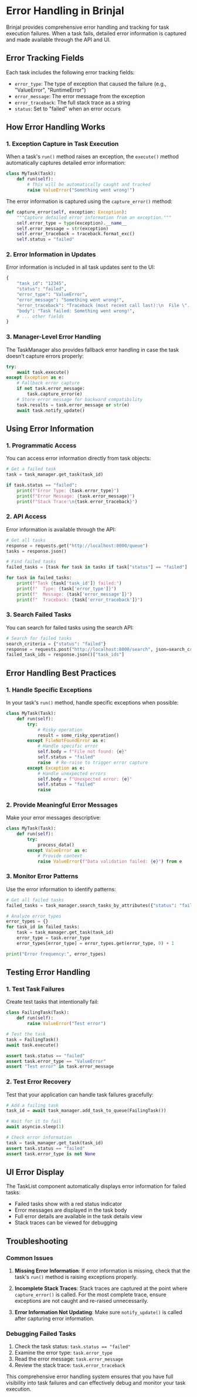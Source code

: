 # Error Handling in Brinjal

Brinjal provides comprehensive error handling and tracking for task execution failures. When a task fails, detailed error information is captured and made available through the API and UI.

## Error Tracking Fields

Each task includes the following error tracking fields:

- `error_type`: The type of exception that caused the failure (e.g., "ValueError", "RuntimeError")
- `error_message`: The error message from the exception
- `error_traceback`: The full stack trace as a string
- `status`: Set to "failed" when an error occurs

## How Error Handling Works

### 1. Exception Capture in Task Execution

When a task's `run()` method raises an exception, the `execute()` method automatically captures detailed error information:

```python
class MyTask(Task):
    def run(self):
        # This will be automatically caught and tracked
        raise ValueError("Something went wrong!")
```

The error information is captured using the `capture_error()` method:

```python
def capture_error(self, exception: Exception):
    """Capture detailed error information from an exception."""
    self.error_type = type(exception).__name__
    self.error_message = str(exception)
    self.error_traceback = traceback.format_exc()
    self.status = "failed"
```

### 2. Error Information in Updates

Error information is included in all task updates sent to the UI:

```python
{
    "task_id": "12345",
    "status": "failed",
    "error_type": "ValueError",
    "error_message": "Something went wrong!",
    "error_traceback": "Traceback (most recent call last):\n  File \"...\", line 1, in <module>\n    raise ValueError(\"Something went wrong!\")\nValueError: Something went wrong!",
    "body": "Task failed: Something went wrong!",
    # ... other fields
}
```

### 3. Manager-Level Error Handling

The TaskManager also provides fallback error handling in case the task doesn't capture errors properly:

```python
try:
    await task.execute()
except Exception as e:
    # Fallback error capture
    if not task.error_message:
        task.capture_error(e)
    # Store error message for backward compatibility
    task.results = task.error_message or str(e)
    await task.notify_update()
```

## Using Error Information

### 1. Programmatic Access

You can access error information directly from task objects:

```python
# Get a failed task
task = task_manager.get_task(task_id)

if task.status == "failed":
    print(f"Error Type: {task.error_type}")
    print(f"Error Message: {task.error_message}")
    print(f"Stack Trace:\n{task.error_traceback}")
```

### 2. API Access

Error information is available through the API:

```python
# Get all tasks
response = requests.get("http://localhost:8000/queue")
tasks = response.json()

# Find failed tasks
failed_tasks = [task for task in tasks if task["status"] == "failed"]

for task in failed_tasks:
    print(f"Task {task['task_id']} failed:")
    print(f"  Type: {task['error_type']}")
    print(f"  Message: {task['error_message']}")
    print(f"  Traceback: {task['error_traceback']}")
```

### 3. Search Failed Tasks

You can search for failed tasks using the search API:

```python
# Search for failed tasks
search_criteria = {"status": "failed"}
response = requests.post("http://localhost:8000/search", json=search_criteria)
failed_task_ids = response.json()["task_ids"]
```

## Error Handling Best Practices

### 1. Handle Specific Exceptions

In your task's `run()` method, handle specific exceptions when possible:

```python
class MyTask(Task):
    def run(self):
        try:
            # Risky operation
            result = some_risky_operation()
        except FileNotFoundError as e:
            # Handle specific error
            self.body = f"File not found: {e}"
            self.status = "failed"
            raise  # Re-raise to trigger error capture
        except Exception as e:
            # Handle unexpected errors
            self.body = f"Unexpected error: {e}"
            self.status = "failed"
            raise
```

### 2. Provide Meaningful Error Messages

Make your error messages descriptive:

```python
class MyTask(Task):
    def run(self):
        try:
            process_data()
        except ValueError as e:
            # Provide context
            raise ValueError(f"Data validation failed: {e}") from e
```

### 3. Monitor Error Patterns

Use the error information to identify patterns:

```python
# Get all failed tasks
failed_tasks = task_manager.search_tasks_by_attributes({"status": "failed"})

# Analyze error types
error_types = {}
for task_id in failed_tasks:
    task = task_manager.get_task(task_id)
    error_type = task.error_type
    error_types[error_type] = error_types.get(error_type, 0) + 1

print("Error frequency:", error_types)
```

## Testing Error Handling

### 1. Test Task Failures

Create test tasks that intentionally fail:

```python
class FailingTask(Task):
    def run(self):
        raise ValueError("Test error")

# Test the task
task = FailingTask()
await task.execute()

assert task.status == "failed"
assert task.error_type == "ValueError"
assert "Test error" in task.error_message
```

### 2. Test Error Recovery

Test that your application can handle task failures gracefully:

```python
# Add a failing task
task_id = await task_manager.add_task_to_queue(FailingTask())

# Wait for it to fail
await asyncio.sleep(1)

# Check error information
task = task_manager.get_task(task_id)
assert task.status == "failed"
assert task.error_type is not None
```

## UI Error Display

The TaskList component automatically displays error information for failed tasks:

- Failed tasks show with a red status indicator
- Error messages are displayed in the task body
- Full error details are available in the task details view
- Stack traces can be viewed for debugging

## Troubleshooting

### Common Issues

1. **Missing Error Information**: If error information is missing, check that the task's `run()` method is raising exceptions properly.

2. **Incomplete Stack Traces**: Stack traces are captured at the point where `capture_error()` is called. For the most complete trace, ensure exceptions are not caught and re-raised unnecessarily.

3. **Error Information Not Updating**: Make sure `notify_update()` is called after capturing error information.

### Debugging Failed Tasks

1. Check the task status: `task.status == "failed"`
2. Examine the error type: `task.error_type`
3. Read the error message: `task.error_message`
4. Review the stack trace: `task.error_traceback`

This comprehensive error handling system ensures that you have full visibility into task failures and can effectively debug and monitor your task execution.

